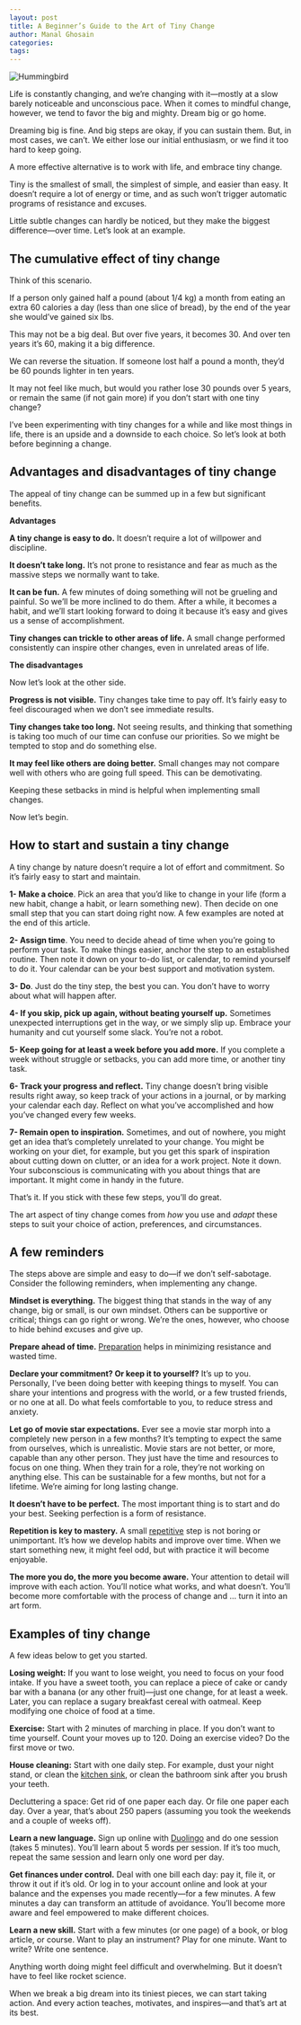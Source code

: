 ```yaml
---
layout: post
title: A Beginner’s Guide to the Art of Tiny Change
author: Manal Ghosain
categories:
tags:
---
```


![Hummingbird](/images/hummingbird.jpg)

Life is constantly changing, and we’re changing with it—mostly at a slow barely noticeable and unconscious pace. When it comes to mindful change, however, we tend to favor the big and mighty. Dream big or go home. 

Dreaming big is fine. And big steps are okay, if you can sustain them. But, in most cases, we can’t. We either lose our initial enthusiasm, or we find it too hard to keep going. 

A more effective alternative is to work with life, and embrace tiny change. 

Tiny is the smallest of small, the simplest of simple, and easier than easy. It doesn’t require a lot of energy or time, and as such won’t trigger automatic programs of resistance and excuses. 

Little subtle changes can hardly be noticed, but they make the biggest difference—over time. Let’s look at an example. 

## The cumulative effect of tiny change

Think of this scenario. 

If a person only gained half a pound (about 1/4 kg) a month from eating an extra 60 calories a day (less than one slice of bread), by the end of the year she would’ve gained six lbs. 

This may not be a big deal. But over five years, it becomes 30. And over ten years it’s 60, making it a big difference. 

We can reverse the situation. If someone lost half a pound a month, they’d be 60 pounds lighter in ten years. 

It may not feel like much, but would you rather lose 30 pounds over 5 years, or remain the same (if not gain more) if you don’t start with one tiny change? 

I’ve been experimenting with tiny changes for a while and like most things in life, there is an upside and a downside to each choice. So let’s look at both before beginning a change. 

## Advantages and disadvantages of tiny change

The appeal of tiny change can be summed up in a few but significant benefits. 

**Advantages** 

**A tiny change is easy to do.** It doesn’t require a lot of willpower and discipline. 

**It doesn’t take long.** It’s not prone to resistance and fear as much as the massive steps we normally want to take. 

**It can be fun.** A few minutes of doing something will not be grueling and painful. So we’ll be more inclined to do them. After a while, it becomes a habit, and we’ll start looking forward to doing it because it’s easy and gives us a sense of accomplishment. 

**Tiny changes can trickle to other areas of life.** A small change performed consistently can inspire other changes, even in unrelated areas of life. 

**The disadvantages** 

Now let’s look at the other side. 

**Progress is not visible.** Tiny changes take time to pay off. It’s fairly easy to feel discouraged when we don’t see immediate results. 

**Tiny changes take too long.** Not seeing results, and thinking that something is taking too much of our time can confuse our priorities. So we might be tempted to stop and do something else. 

**It may feel like others are doing better.** Small changes may not compare well with others who are going full speed. This can be demotivating. 

Keeping these setbacks in mind is helpful when implementing small changes. 

Now let’s begin. 

## How to start and sustain a tiny change

A tiny change by nature doesn’t require a lot of effort and commitment. So it’s fairly easy to start and maintain. 

**1- Make a choice**. Pick an area that you’d like to change in your life (form a new habit, change a habit, or learn something new). Then decide on one small step that you can start doing right now. A few examples are noted at the end of this article. 

**2- Assign time**. You need to decide ahead of time when you’re going to perform your task. To make things easier, anchor the step to an established routine. Then note it down on your to-do list, or calendar, to remind yourself to do it. Your calendar can be your best support and motivation system. 

**3- Do**. Just do the tiny step, the best you can. You don’t have to worry about what will happen after. 

**4- If you skip, pick up again, without beating yourself up.** Sometimes unexpected interruptions get in the way, or we simply slip up. Embrace your humanity and cut yourself some slack. You’re not a robot. 

**5- Keep going for at least a week before you add more.** If you complete a week without struggle or setbacks, you can add more time, or another tiny task. 

**6- Track your progress and reflect.** Tiny change doesn’t bring visible results right away, so keep track of your actions in a journal, or by marking your calendar each day. Reflect on what you’ve accomplished and how you’ve changed every few weeks. 

**7- Remain open to inspiration.** Sometimes, and out of nowhere, you might get an idea that’s completely unrelated to your change. You might be working on your diet, for example, but you get this spark of inspiration about cutting down on clutter, or an idea for a work project. Note it down. Your subconscious is communicating with you about things that are important. It might come in handy in the future. 

That’s it. If you stick with these few steps, you’ll do great. 

The art aspect of tiny change comes from _how_ you use and _adapt_ these steps to suit your choice of action, preferences, and circumstances. 

## A few reminders

The steps above are simple and easy to do—if we don’t self-sabotage. Consider the following reminders, when implementing any change. 

**Mindset is everything.** The biggest thing that stands in the way of any change, big or small, is our own mindset. Others can be supportive or critical; things can go right or wrong. We’re the ones, however, who choose to hide behind excuses and give up. 

**Prepare ahead of time.** [Preparation](/preparation/) helps in minimizing resistance and wasted time. 

**Declare your commitment? Or keep it to yourself?** It’s up to you. Personally, I’ve been doing better with keeping things to myself. You can share your intentions and progress with the world, or a few trusted friends, or no one at all. Do what feels comfortable to you, to reduce stress and anxiety. 

**Let go of movie star expectations.** Ever see a movie star morph into a completely new person in a few months? It’s tempting to expect the same from ourselves, which is unrealistic. Movie stars are not better, or more, capable than any other person. They just have the time and resources to focus on one thing. When they train for a role, they’re not working on anything else. This can be sustainable for a few months, but not for a lifetime. We’re aiming for long lasting change. 

**It doesn’t have to be perfect.** The most important thing is to start and do your best. Seeking perfection is a form of resistance. 

**Repetition is key to mastery.** A small [repetitive](/make-repetition-more-fun/) step is not boring or unimportant. It’s how we develop habits and improve over time. When we start something new, it might feel odd, but with practice it will become enjoyable. 

**The more you do, the more you become aware.** Your attention to detail will improve with each action. You’ll notice what works, and what doesn’t. You’ll become more comfortable with the process of change and … turn it into an art form. 

## Examples of tiny change

A few ideas below to get you started.

**Losing weight:** If you want to lose weight, you need to focus on your food intake. If you have a sweet tooth, you can replace a piece of cake or candy bar with a banana (or any other fruit)—just one change, for at least a week. Later, you can replace a sugary breakfast cereal with oatmeal. Keep modifying one choice of food at a time.

**Exercise:** Start with 2 minutes of marching in place. If you don’t want to time yourself. Count your moves up to 120. Doing an exercise video? Do the first move or two.

**House cleaning:** Start with one daily step. For example, dust your night stand, or clean the [kitchen sink](/shine-your-kitchen-sink/), or clean the bathroom sink after you brush your teeth.

Decluttering a space: Get rid of one paper each day. Or file one paper each day. Over a year, that’s about 250 papers (assuming you took the weekends and a couple of weeks off).

**Learn a new language.** Sign up online with [Duolingo](http://www.duolingo.com/) and do one session (takes 5 minutes). You’ll learn about 5 words per session. If it’s too much, repeat the same session and learn only one word per day.

**Get finances under control.** Deal with one bill each day: pay it, file it, or throw it out if it’s old. Or log in to your account online and look at your balance and the expenses you made recently—for a few minutes. A few minutes a day can transform an attitude of avoidance. You’ll become more aware and feel empowered to make different choices.

**Learn a new skill.** Start with a few minutes (or one page) of a book, or blog article, or course. Want to play an instrument? Play for one minute. Want to write? Write one sentence.

Anything worth doing might feel difficult and overwhelming. But it doesn’t have to feel like rocket science.

When we break a big dream into its tiniest pieces, we can start taking action. And every action teaches, motivates, and inspires—and that’s art at its best.